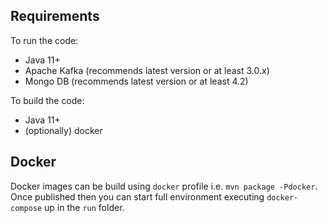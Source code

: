 ## Requirements

To run the code:

- Java 11+
- Apache Kafka (recommends latest version or at least 3.0.x)
- Mongo DB (recommends latest version or at least 4.2)

To build the code:

- Java 11+
- (optionally) docker

## Docker

Docker images can be build using `docker` profile i.e. `mvn package -Pdocker`. Once published then you can start full environment executing `docker-compose` up in the `run` folder.